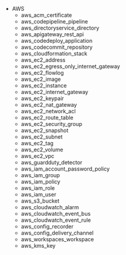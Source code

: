 * AWS
  - aws_acm_certificate
  - aws_codepipeline_pipeline
  - aws_directoryservice_directory
  - aws_apigateway_rest_api
  - aws_codedeploy_application
  - aws_codecommit_repository
  - aws_cloudformation_stack
  - aws_ec2_address
  - aws_ec2_egress_only_internet_gateway
  - aws_ec2_flowlog
  - aws_ec2_image
  - aws_ec2_instance
  - aws_ec2_internet_gateway
  - aws_ec2_keypair
  - aws_ec2_nat_gateway
  - aws_ec2_network_acl
  - aws_ec2_route_table
  - aws_ec2_security_group
  - aws_ec2_snapshot
  - aws_ec2_subnet
  - aws_ec2_tag
  - aws_ec2_volume
  - aws_ec2_vpc
  - aws_guardduty_detector
  - aws_iam_account_password_policy
  - aws_iam_group
  - aws_iam_policy
  - aws_iam_role
  - aws_iam_user
  - aws_s3_bucket
  - aws_cloudwatch_alarm
  - aws_cloudwatch_event_bus
  - aws_cloudwatch_event_rule
  - aws_config_recorder
  - aws_config_delivery_channel
  - aws_workspaces_workspace
  - aws_kms_key


